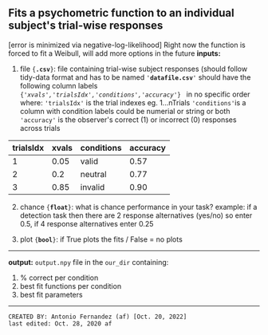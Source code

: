 Fits a psychometric function to an individual subject's
trial-wise responses 
---  
[error is minimized via negative-log-likelihood]
Right now the function is forced to fit a Weibull, will add more options in the future
**inputs:** 
1. file   <code>{**.csv**}</code>:  file containing trial-wise subject responses (should follow tidy-data format and has to be named <code>'**datafile.csv**'</code> 
    should have the following column labels <code>{*'xvals','trialsIdx','conditions','accuracy'*} </code> in no specific order where:
    <code>'trialsIdx'</code> is the trial indexes eg. 1...nTrials 
    <code>'conditions'</code>is a column with condition labels could be numerial or string or both 
    <code>'accuracy'</code> is the observer's correct (1) or incorrect (0) responses across trials                

|trialsIdx|xvals|conditions|accuracy|
| ------- | --- | -------- | ------ | 
|   1      |  0.05   |  valid        |   0.57      |  
|   2      |  0.2   |  neutral        |   0.77      |  
|   3      |  0.85   |  invalid        |   0.90      |  


2. chance  <code>{**float**}</code>:  what is chance performance in your task? example: if a detection task then there are 2 response alternatives (yes/no) so enter 0.5, if 4 response alternatives enter 0.25

3. plot  <code>{**bool**}</code>:  if True plots the fits / False = no plots 

***

**output:**
<code>output.npy</code> file in the <code>our_dir</code> containing:
1. % correct per condition
2. best fit functions per condition
3. best fit parameters
          

***


    CREATED BY: Antonio Fernandez (af) [Oct. 20, 2022] 
    last edited: Oct. 28, 2020 af
    